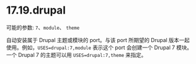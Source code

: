 # 17.19.drupal

可能的参数: `7`、`module`、 `theme`

自动安装属于 Drupal 主题或模块的 port。与该 port 所期望的 Drupal 版本一起使用。例如，`USES=drupal:7,module` 表示这个 port 会创建一个 Drupal 7 模块。一个 Drupal 7 的主题可以用 `USES=drupal:7,theme` 来指定。


